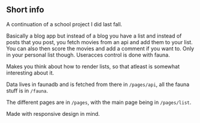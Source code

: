 ## Short info

A continuation of a school project I did last fall.

Basically a blog app but instead of a blog you have a list and instead of posts that you post, you fetch movies from an api and add them to your list. You can also then score the movies and add a comment if you want to. Only in your personal list though. Useracces control is done with fauna.

Makes you think about how to render lists, so that atleast is somewhat interesting about it.

Data lives in faunadb and is fetched from there in `/pages/api`, all the fauna stuff is in `/fauna`.

The different pages are in `/pages`, with the main page being in `/pages/list`.

Made with responsive design in mind.
